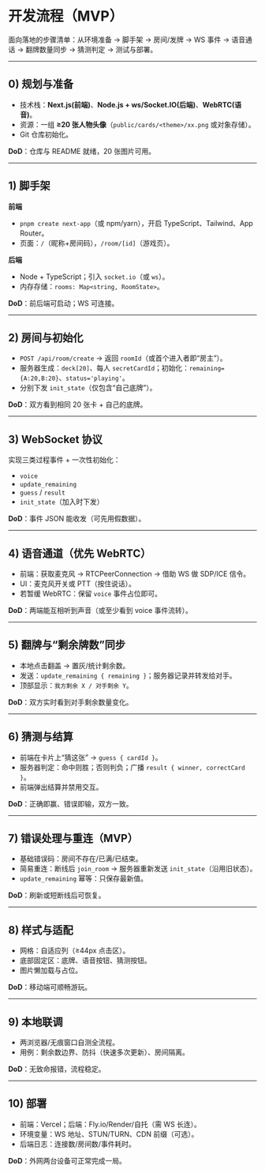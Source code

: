 # 开发流程（MVP）

面向落地的步骤清单：从环境准备 → 脚手架 → 房间/发牌 → WS 事件 → 语音通话 → 翻牌数量同步 → 猜测判定 → 测试与部署。

---

## 0) 规划与准备
- 技术栈：**Next.js(前端)**、**Node.js + ws/Socket.IO(后端)**、**WebRTC(语音)**。
- 资源：一组 **≥20 张人物头像**（`public/cards/<theme>/xx.png` 或对象存储）。
- Git 仓库初始化。

**DoD**：仓库与 README 就绪，20 张图片可用。

---

## 1) 脚手架
**前端**
- `pnpm create next-app`（或 npm/yarn），开启 TypeScript、Tailwind、App Router。
- 页面：`/`（昵称+房间码），`/room/[id]`（游戏页）。

**后端**
- Node + TypeScript；引入 `socket.io`（或 `ws`）。
- 内存存储：`rooms: Map<string, RoomState>`。

**DoD**：前后端可启动；WS 可连接。

---

## 2) 房间与初始化
- `POST /api/room/create` → 返回 `roomId`（或首个进入者即“房主”）。
- 服务器生成：`deck[20]`、每人 `secretCardId`；初始化：`remaining={A:20,B:20}`、`status='playing'`。
- 分别下发 `init_state`（仅包含“自己底牌”）。

**DoD**：双方看到相同 20 张卡 + 自己的底牌。

---

## 3) WebSocket 协议
实现三类过程事件 + 一次性初始化：
- `voice`
- `update_remaining`
- `guess` / `result`
- `init_state`（加入时下发）

**DoD**：事件 JSON 能收发（可先用假数据）。

---

## 4) 语音通道（优先 WebRTC）
- 前端：获取麦克风 → RTCPeerConnection → 借助 WS 做 SDP/ICE 信令。
- UI：麦克风开关或 PTT（按住说话）。
- 若暂缓 WebRTC：保留 `voice` 事件占位即可。

**DoD**：两端能互相听到声音（或至少看到 voice 事件流转）。

---

## 5) 翻牌与“剩余牌数”同步
- 本地点击翻盖 → 置灰/统计剩余数。
- 发送：`update_remaining { remaining }`；服务器记录并转发给对手。
- 顶部显示：`我方剩余 X / 对手剩余 Y`。

**DoD**：双方实时看到对手剩余数量变化。

---

## 6) 猜测与结算
- 前端在卡片上“猜这张” → `guess { cardId }`。
- 服务器判定：命中则胜；否则判负；广播 `result { winner, correctCard }`。
- 前端弹出结算并禁用交互。

**DoD**：正确即赢、错误即输，双方一致。

---

## 7) 错误处理与重连（MVP）
- 基础错误码：房间不存在/已满/已结束。
- 简易重连：断线后 `join_room` → 服务器重新发送 `init_state`（沿用旧状态）。
- `update_remaining` 幂等：只保存最新值。

**DoD**：刷新或短断线后可恢复。

---

## 8) 样式与适配
- 网格：自适应列（≥44px 点击区）。
- 底部固定区：底牌、语音按钮、猜测按钮。
- 图片懒加载与占位。

**DoD**：移动端可顺畅游玩。

---

## 9) 本地联调
- 两浏览器/无痕窗口自测全流程。
- 用例：剩余数边界、防抖（快速多次更新）、房间隔离。

**DoD**：无致命报错，流程稳定。

---

## 10) 部署
- 前端：Vercel；后端：Fly.io/Render/自托（需 WS 长连）。
- 环境变量：WS 地址、STUN/TURN、CDN 前缀（可选）。
- 后端日志：连接数/房间数/事件耗时。

**DoD**：外网两台设备可正常完成一局。
